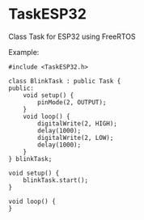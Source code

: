 # TaskESP32
Class Task for ESP32 using FreeRTOS

Example:

	#include <TaskESP32.h>

	class BlinkTask : public Task {
	public:  
		void setup() {      
			pinMode(2, OUTPUT);
		}       
		void loop() {
			digitalWrite(2, HIGH);
			delay(1000);
			digitalWrite(2, LOW);
			delay(1000);
		}
	} blinkTask;
	
	void setup() {
		blinkTask.start();
	}
	
	void loop() {
	}
	


